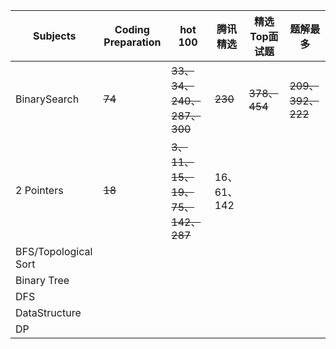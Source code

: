 



| Subjects             | Coding Preparation | hot 100                         | 腾讯精选    | 精选Top面试题 | 题解最多          |
| -------------------- | ------------------ | ------------------------------- | ----------- | ------------- | ----------------- |
| BinarySearch         | ~~74~~             | ~~33、34、240、287、300~~       | ~~230~~     | ~~378、454~~  | ~~209、392、222~~ |
| 2 Pointers           | ~~18~~             | ~~3、11、15、19、75、142、287~~ | 16、61、142 |               |                   |
| BFS/Topological Sort |                    |                                 |             |               |                   |
| Binary Tree          |                    |                                 |             |               |                   |
| DFS                  |                    |                                 |             |               |                   |
| DataStructure        |                    |                                 |             |               |                   |
| DP                   |                    |                                 |             |               |                   |

